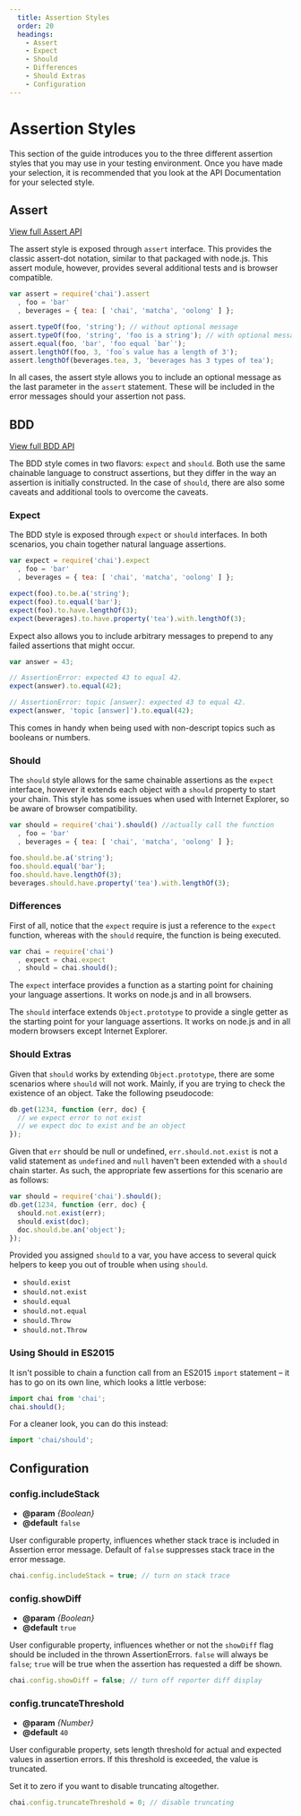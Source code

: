 ```yaml
---
  title: Assertion Styles
  order: 20
  headings:
    - Assert
    - Expect
    - Should
    - Differences
    - Should Extras
    - Configuration
---
```


# Assertion Styles

This section of the guide introduces you to the three different assertion styles that you may use in your testing environment. Once you have made your selection, it is recommended that you look at the API Documentation for your selected style.


## Assert

<a href="/api/assert" class="clean-button">View full Assert API</a>

The assert style is exposed through `assert` interface. This provides
the classic assert-dot notation, similar to that packaged with
node.js. This assert module, however, provides several additional
tests and is browser compatible.

```js
var assert = require('chai').assert
  , foo = 'bar'
  , beverages = { tea: [ 'chai', 'matcha', 'oolong' ] };

assert.typeOf(foo, 'string'); // without optional message
assert.typeOf(foo, 'string', 'foo is a string'); // with optional message
assert.equal(foo, 'bar', 'foo equal `bar`');
assert.lengthOf(foo, 3, 'foo`s value has a length of 3');
assert.lengthOf(beverages.tea, 3, 'beverages has 3 types of tea');
```

In all cases, the assert style allows you to include an optional message as the
last parameter in the `assert` statement. These will be included in the
error messages should your assertion not pass.


## BDD

<a href="/api/bdd" class="clean-button">View full BDD API</a>

The BDD style comes in two flavors: `expect` and `should`. Both use the same
chainable language to construct assertions, but they differ in the way an
assertion is initially constructed. In the case of `should`, there are also
some caveats and additional tools to overcome the caveats.

### Expect

The BDD style is exposed through `expect` or `should` interfaces. In both
scenarios, you chain together natural language assertions.

```js
var expect = require('chai').expect
  , foo = 'bar'
  , beverages = { tea: [ 'chai', 'matcha', 'oolong' ] };

expect(foo).to.be.a('string');
expect(foo).to.equal('bar');
expect(foo).to.have.lengthOf(3);
expect(beverages).to.have.property('tea').with.lengthOf(3);
```

Expect also allows you to include arbitrary messages to prepend to any failed
assertions that might occur.

```js
var answer = 43;

// AssertionError: expected 43 to equal 42.
expect(answer).to.equal(42);

// AssertionError: topic [answer]: expected 43 to equal 42.
expect(answer, 'topic [answer]').to.equal(42);
```

This comes in handy when being used with non-descript topics such as
booleans or numbers.


### Should

The `should` style allows for the same chainable assertions as the
`expect` interface, however it extends each object with a `should`
property to start your chain. This style has some issues when used with Internet
Explorer, so be aware of browser compatibility.

```js
var should = require('chai').should() //actually call the function
  , foo = 'bar'
  , beverages = { tea: [ 'chai', 'matcha', 'oolong' ] };

foo.should.be.a('string');
foo.should.equal('bar');
foo.should.have.lengthOf(3);
beverages.should.have.property('tea').with.lengthOf(3);
```

### Differences

First of all, notice that the `expect` require is just a reference to the
`expect` function, whereas with the `should` require, the function is
being executed.

```js
var chai = require('chai')
  , expect = chai.expect
  , should = chai.should();
```

The `expect` interface provides a function as a starting point for chaining
your language assertions. It works on node.js and in all browsers.

The `should` interface extends `Object.prototype` to provide a single getter as
the starting point for your language assertions. It works on node.js and in
all modern browsers except Internet Explorer.


### Should Extras

Given that `should` works by extending `Object.prototype`, there are
some scenarios where `should` will not work. Mainly, if you are trying
to check the existence of an object. Take the following pseudocode:

```js
db.get(1234, function (err, doc) {
  // we expect error to not exist
  // we expect doc to exist and be an object
});
```

Given that `err` should be null or undefined, `err.should.not.exist` is
not a valid statement as `undefined` and `null` haven't been extended
with a `should` chain starter. As such, the appropriate few assertions
for this scenario are as follows:

```js
var should = require('chai').should();
db.get(1234, function (err, doc) {
  should.not.exist(err);
  should.exist(doc);
  doc.should.be.an('object');
});
```

Provided you assigned `should` to a var, you have access to several
quick helpers to keep you out of trouble when using `should`.

- `should.exist`
- `should.not.exist`
- `should.equal`
- `should.not.equal`
- `should.Throw`
- `should.not.Throw`

### Using Should in ES2015

It isn't possible to chain a function call from an ES2015 `import`
statement – it has to go on its own line, which looks a little
verbose:

```js
import chai from 'chai';
chai.should();
```

For a cleaner look, you can do this instead:

```js
import 'chai/should';
```

## Configuration

### config.includeStack

- **@param** _{Boolean}_
- **@default** `false`

User configurable property, influences whether stack trace is included in
Assertion error message. Default of `false` suppresses stack trace in the error
message.

```javascript
chai.config.includeStack = true; // turn on stack trace
```

### config.showDiff

- **@param** _{Boolean}_
- **@default** `true`

User configurable property, influences whether or not the `showDiff` flag
should be included in the thrown AssertionErrors. `false` will always be `false`;
`true` will be true when the assertion has requested a diff be shown.

```javascript
chai.config.showDiff = false; // turn off reporter diff display
```

### config.truncateThreshold

- **@param** _{Number}_
- **@default** `40`

User configurable property, sets length threshold for actual and expected values
in assertion errors. If this threshold is exceeded, the value is truncated.

Set it to zero if you want to disable truncating altogether.

```javascript
chai.config.truncateThreshold = 0; // disable truncating
```
